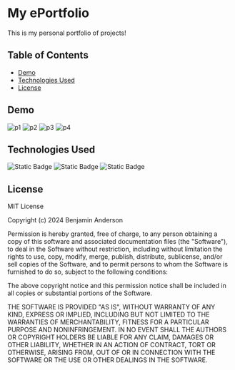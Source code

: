 # My ePortfolio

This is my personal portfolio of projects!

## Table of Contents

- [Demo](#demo)
- [Technologies Used](#technologies-used)
- [License](#license)

## Demo
![p1](https://github.com/user-attachments/assets/b8a02bca-d971-449c-a083-71834cf527bc)
![p2](https://github.com/user-attachments/assets/66f93cf2-b133-4c12-8c9f-7e83caab9985)
![p3](https://github.com/user-attachments/assets/57d00421-2469-4027-9495-fcbc91125c98)
![p4](https://github.com/user-attachments/assets/40df6309-7153-426f-bb7f-c20c2f7de245)

## Technologies Used
![Static Badge](https://img.shields.io/badge/JavaScript-Yellow?logo=JavaScript&logoColor=Blue)
![Static Badge](https://img.shields.io/badge/HTML-Blue?logo=HTML&logoColor=Blue&color=Blue)
![Static Badge](https://img.shields.io/badge/CSS-Blue?logo=CSS&logoColor=Blue)



## License

MIT License

Copyright (c) 2024 Benjamin Anderson

Permission is hereby granted, free of charge, to any person obtaining a copy
of this software and associated documentation files (the "Software"), to deal
in the Software without restriction, including without limitation the rights
to use, copy, modify, merge, publish, distribute, sublicense, and/or sell
copies of the Software, and to permit persons to whom the Software is
furnished to do so, subject to the following conditions:

The above copyright notice and this permission notice shall be included in all
copies or substantial portions of the Software.

THE SOFTWARE IS PROVIDED "AS IS", WITHOUT WARRANTY OF ANY KIND, EXPRESS OR
IMPLIED, INCLUDING BUT NOT LIMITED TO THE WARRANTIES OF MERCHANTABILITY,
FITNESS FOR A PARTICULAR PURPOSE AND NONINFRINGEMENT. IN NO EVENT SHALL THE
AUTHORS OR COPYRIGHT HOLDERS BE LIABLE FOR ANY CLAIM, DAMAGES OR OTHER
LIABILITY, WHETHER IN AN ACTION OF CONTRACT, TORT OR OTHERWISE, ARISING FROM,
OUT OF OR IN CONNECTION WITH THE SOFTWARE OR THE USE OR OTHER DEALINGS IN THE
SOFTWARE.
